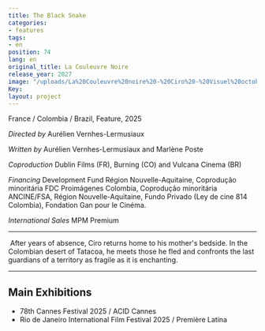 ```yaml
---
title: The Black Snake
categories:
- features
tags:
- en
position: 74
lang: en
original_title: La Couleuvre Noire
release_year: 2027
image: "/uploads/La%20Couleuvre%20noire%20-%20Ciro%20-%20Visuel%20octobre%202024.jpg"
Key: 
layout: project
---
```


France / Colombia / Brazil, Feature, 2025

*Directed by*
Aurélien Vernhes-Lermusiaux

*Written by*
Aurélien Vernhes-Lermusiaux and Marlène Poste

*Coproduction*
Dublin Films (FR), Burning (CO) and Vulcana Cinema (BR)

*Financing*
Development Fund Région Nouvelle-Aquitaine, Coprodução minoritária FDC Proimágenes Colombia, Coprodução minoritária ANCINE/FSA, Région Nouvelle-Aquitaine, Fundo Privado (Ley de cine 814 Colombia), Fondation Gan pour le Cinéma.

*International Sales*
MPM Premium

---
 After years of absence, Ciro returns home to his mother's bedside. In the Colombian desert of Tatacoa, he meets those he fled and confronts the last guardians of a territory as fragile as it is enchanting.

---

## Main Exhibitions

* 78th Cannes Festival 2025 / ACID Cannes
* Rio de Janeiro International Film Festival 2025 / Première Latina